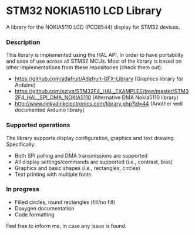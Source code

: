 # STM32 NOKIA5110 LCD Library

A library for the NOKIA5110 LCD (PCD8544) display for STM32 devices.

### Description

This library is implemented using the HAL API, in order to have portability and ease of use across all STM32 MCUs. Most of the library is based on other implementations from these repositories (check them out):

- https://github.com/adafruit/Adafruit-GFX-Library (Graphics library for Arduino)
- https://github.com/eziya/STM32F4_HAL_EXAMPLES/tree/master/STM32F4_HAL_SPI_DMA_NOKIA5110 (Alternative DMA Nokia5110 library)
- http://www.rinkydinkelectronics.com/library.php?id=44 (Another well documented Arduino library)

### Supported operations

The library supports display configuration, graphics and text drawing. Specifically:

- Both SPI polling and DMA transmissions are supported
- All display settings/commands are supported (i.e., contrast, bias)
- Graphics and basic shapes (i.e., rectangles, circles)
- Text printing with multiple fonts

### In progress

- Filled circles, round rectangles (fill/no fill)
- Doxygen documentation
- Code formatting

Feel free to inform me, in case any issue is found.

